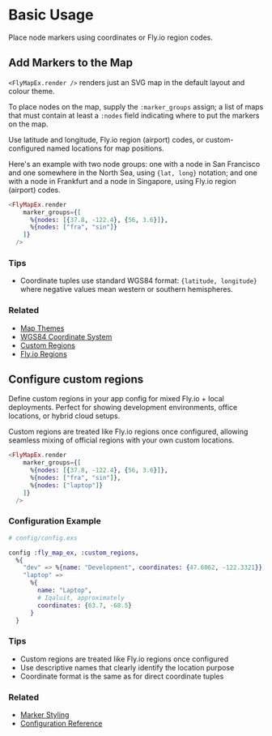 # Basic Usage

Place node markers using coordinates or Fly.io region codes.

## Add Markers to the Map
`<FlyMapEx.render />` renders just an SVG map in the default layout and colour theme.

To place nodes on the map, supply the `:marker_groups` assign; a list of maps that must contain at least a `:nodes` field indicating where to put the markers on the map.

Use latitude and longitude, Fly.io region (airport) codes, or custom-configured named locations for map positions.

Here's an example with two node groups: one with a node in San Francisco and one somewhere in the North Sea, using `{lat, long}` notation; and one with a node in Frankfurt and a node in Singapore, using Fly.io region (airport) codes.

```heex
<FlyMapEx.render
    marker_groups={[
      %{nodes: [{37.8, -122.4}, {56, 3.6}]},
      %{nodes: ["fra", "sin"]}
    ]}
  />
```
### Tips
- Coordinate tuples use standard WGS84 format: `{latitude, longitude}` where negative values mean western or southern hemispheres.
### Related
- [Map Themes](theming.md)
- [WGS84 Coordinate System](https://en.wikipedia.org/wiki/World_Geodetic_System)
- [Custom Regions](#custom_regions)
- [Fly.io Regions](https://fly.io/docs/reference/regions/)
## Configure custom regions
Define custom regions in your app config for mixed Fly.io + local deployments. Perfect for showing development environments, office locations, or hybrid cloud setups.

Custom regions are treated like Fly.io regions once configured, allowing seamless mixing of official regions with your own custom locations.

```heex
<FlyMapEx.render
    marker_groups={[
      %{nodes: [{37.8, -122.4}, {56, 3.6}]},
      %{nodes: ["fra", "sin"]},
      %{nodes: ["laptop"]}
    ]}
  />
```
### Configuration Example
```elixir
# config/config.exs

config :fly_map_ex, :custom_regions,
  %{
    "dev" => %{name: "Development", coordinates: {47.6062, -122.3321}},
    "laptop" =>
      %{
        name: "Laptop",
        # Iqaluit, approximately
        coordinates: {63.7, -68.5}
      }
  }
```
### Tips
- Custom regions are treated like Fly.io regions once configured
- Use descriptive names that clearly identify the location purpose
- Coordinate format is the same as for direct coordinate tuples
### Related
- [Marker Styling](marker_styling.md)
- [Configuration Reference](theming.md#configuration)